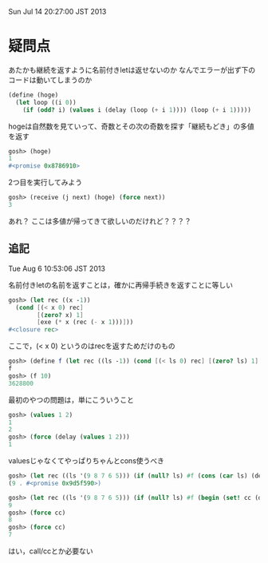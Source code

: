 Sun Jul 14 20:27:00 JST 2013

# 疑問点

あたかも継続を返すように名前付きletは返せないのか
なんでエラーが出ず下のコードは動いてしまうのか

```scheme
(define (hoge)
  (let loop ((i 0))
    (if (odd? i) (values i (delay (loop (+ i 1)))) (loop (+ i 1)))))
```

hogeは自然数を見ていって、奇数とその次の奇数を探す「継続もどき」の多値を返す

```scheme
gosh> (hoge)
1
#<promise 0x8786910>
```

2つ目を実行してみよう

```scheme
gosh> (receive (j next) (hoge) (force next))
3
```

あれ？
ここは多値が帰ってきて欲しいのだけれど？？？？

追記
---
Tue Aug  6 10:53:06 JST 2013

名前付きletの名前を返すことは，確かに再帰手続きを返すことに等しい

```scheme
gosh> (let rec ((x -1))
  (cond [(< x 0) rec]
        [(zero? x) 1]
        [exe (* x (rec (- x 1)))]))
#<closure rec>
```

ここで，(< x 0) というのはrecを返すためだけのもの

```scheme
gosh> (define f (let rec ((ls -1)) (cond [(< ls 0) rec] [(zero? ls) 1] [else (* ls (rec (- ls 1)))])))
f
gosh> (f 10)
3628800
```

最初のやつの問題は，単にこういうこと

```scheme
gosh> (values 1 2)
1
2
gosh> (force (delay (values 1 2)))
1
```

valuesじゃなくてやっぱりちゃんとcons使うべき

```scheme
gosh> (let rec ((ls '(9 8 7 6 5))) (if (null? ls) #f (cons (car ls) (delay (rec (cdr ls))))))
(9 . #<promise 0x9d5f590>)
```

```scheme
gosh> (let rec ((ls '(9 8 7 6 5))) (if (null? ls) #f (begin (set! cc (delay (rec (cdr ls)))) (car ls))))
9
gosh> (force cc)
8
gosh> (force cc)
7
```

はい，call/ccとか必要ない

